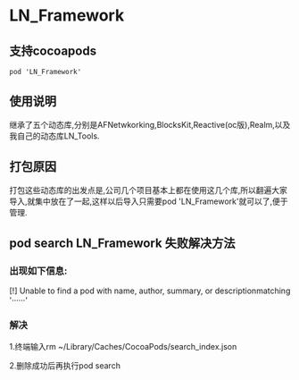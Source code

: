 # LN_Framework
## 支持cocoapods
	pod 'LN_Framework'
	
## 使用说明

继承了五个动态库,分别是AFNetwkorking,BlocksKit,Reactive(oc版),Realm,以及我自己的动态库LN_Tools.

## 打包原因
打包这些动态库的出发点是,公司几个项目基本上都在使用这几个库,所以翻遍大家导入,就集中放在了一起,这样以后导入只需要pod 'LN_Framework'就可以了,便于管理.
## pod search LN_Framework 失败解决方法
### 出现如下信息:
[!] Unable to find a pod with name, author, summary, or descriptionmatching '······'

### 解决
1.终端输入rm ~/Library/Caches/CocoaPods/search_index.json

2.删除成功后再执行pod search 
